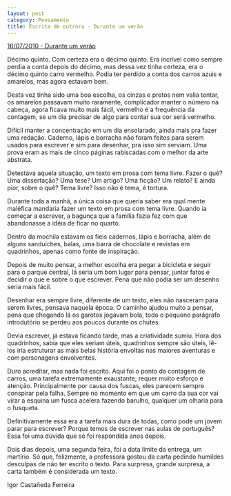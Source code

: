 ```yaml
---
layout: post
category: Pensamento
title: Escrita de outrora - Durante um verão
---
```


[16/07/2010 - Durante um verão](https://www.recantodasletras.com.br/contoscotidianos/2380485)

Décimo quinto. Com certeza era o décimo quinto. Era incrível como sempre perdia a conta depois do décimo, mas dessa vez tinha certeza, era o décimo quinto carro vermelho. Podia ter perdido a conta dos carros azuis e amarelos, mas agora estavam bem.

Desta vez tinha sido uma boa escolha, os cinzas e pretos nem valia tentar, os amarelos passavam muito raramente, complicador manter o número na cabeça, agora ficava muito mais fácil, vermelho é a frequência da contagem, se um dia precisar de algo para contar sua cor será vermelho.

Difícil manter a concentração em um dia ensolarado, ainda mais pra fazer uma redação. Caderno, lápis e borracha não foram feitos para serem usados para escrever e sim para desenhar, pra isso sim serviam. Uma prova eram as mais de cinco páginas rabiscadas com o melhor da arte abstrata.

Detestava aquela situação, um texto em prosa com tema livre. Fazer o quê? Uma dissertação? Uma tese? Um artigo? Uma ficção? Um relato? E ainda pior, sobre o quê? Tema livre? Isso não é tema, é tortura.

Durante toda a manhã, a única coisa que queria saber era qual mente maléfica mandaria fazer um texto em prosa com tema livre. Quando ia começar a escrever, a bagunça que a família fazia fez com que abandonasse a idéia de ficar no quarto.

Dentro da mochila estavam os fieis cadernos, lápis e borracha, além de alguns sanduíches, balas, uma barra de chocolate e revistas em quadrinhos, apenas como fonte de inspiração.

Depois de muito pensar, a melhor escolha era pegar a bicicleta e seguir para o parque central, lá seria um bom lugar para pensar, juntar fatos e decidir o que e sobre o que escrever. Pena que não podia ser um desenho seria mais fácil.

Desenhar era sempre livre, diferente de um texto, eles não nasceram para serem livres, pensava naquela época. O caminho ajudou muito a pensar, pena que chegando lá os garotos jogavam bola, todo o pequeno parágrafo introdutório se perdeu aos poucos durante os chutes.

Devia escrever, já estava ficando tarde, mas a criatividade sumiu. Hora dos quadrinhos, sabia que eles seriam úteis, quadrinhos sempre são úteis, lê-los iria estruturar as mais belas história envoltas nas maiores aventuras e com personagens envolventes.

Duro acreditar, mas nada foi escrito. Aqui foi o ponto da contagem de carros, uma tarefa extremamente exaustante, requer muito esforço e atenção. Principalmente por causa dos fuscas, eles parecem sempre conspirar pela falha. Sempre no momento em que um carro da sua cor vai virar a esquina um fusca acelera fazendo barulho, qualquer um olharia para o fusqueta.

Definitivamente essa era a tarefa mais dura de todas, como pode um jovem parar para escrever? Porque temos de escrever nas aulas de português? Essa foi uma dúvida que só foi respondida anos depois.

Dois dias depois, uma segunda feira, foi a data limite da entrega, um martírio. Só que, felizmente, a professora gostou da carta pedindo humildes desculpas de não ter escrito o texto. Para surpresa, grande surpresa, a carta também é considerada um texto.

Igor Castañeda Ferreira
